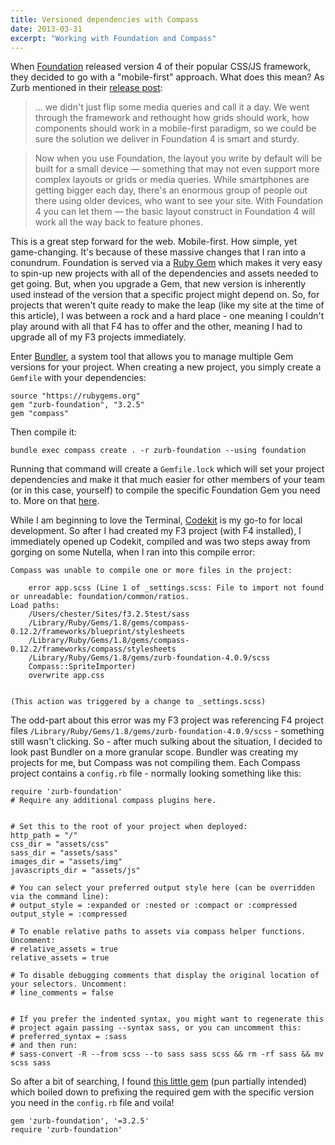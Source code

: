 ```yaml
---
title: Versioned dependencies with Compass
date: 2013-03-31
excerpt: "Working with Foundation and Compass"
---
```


When [Foundation](http://foundation.zurb.com/) released version 4 of their popular CSS/JS framework, they decided to go with a "mobile-first" approach. What does this mean? As Zurb mentioned in their [release post](http://www.zurb.com/article/1173/foundation-4-is-here-the-smartest-foundat):

> ... we didn't just flip some media queries and call it a day. We went through the framework and rethought how grids should work, how components should work in a mobile-first paradigm, so we could be sure the solution we deliver in Foundation 4 is smart and sturdy.

> Now when you use Foundation, the layout you write by default will be built for a small device — something that may not even support more complex layouts or grids or media queries. While smartphones are getting bigger each day, there's an enormous group of people out there using older devices, who want to see your site. With Foundation 4 you can let them — the basic layout construct in Foundation 4 will work all the way back to feature phones.

This is a great step forward for the web. Mobile-first. How simple, yet game-changing. It's because of these massive changes that I ran into a conundrum. Foundation is served via a [Ruby Gem](http://rubygems.org/) which makes it very easy to spin-up new projects with all of the dependencies and assets needed to get going. But, when you upgrade a Gem, that new version is inherently used instead of the version that a specific project might depend on. So, for projects that weren't quite ready to make the leap (like my site at the time of this article), I was between a rock and a hard place - one meaning I couldn't play around with all that F4 has to offer and the other, meaning I had to upgrade all of my F3 projects immediately.

Enter [Bundler](http://gembundler.com/), a system tool that allows you to manage multiple Gem versions for your project. When creating a new project, you simply create a `Gemfile` with your dependencies:

    source "https://rubygems.org"
    gem "zurb-foundation", "3.2.5"
    gem "compass"

Then compile it:

    bundle exec compass create . -r zurb-foundation --using foundation

Running that command will create a `Gemfile.lock` which will set your project dependencies and make it that much easier for other members of your team (or in this case, yourself) to compile the specific Foundation Gem you need to. More on that [here](http://foundation.zurb.com/docs/sass.html#multiple-versions).

While I am beginning to love the Terminal, [Codekit](http://incident57.com/codekit/) is my go-to for local development. So after I had created my F3 project (with F4 installed), I immediately opened up Codekit, compiled and was two steps away from gorging on some Nutella, when I ran into this compile error:

    Compass was unable to compile one or more files in the project:

        error app.scss (Line 1 of _settings.scss: File to import not found or unreadable: foundation/common/ratios.
    Load paths:
        /Users/chester/Sites/f3.2.5test/sass
        /Library/Ruby/Gems/1.8/gems/compass-0.12.2/frameworks/blueprint/stylesheets
        /Library/Ruby/Gems/1.8/gems/compass-0.12.2/frameworks/compass/stylesheets
        /Library/Ruby/Gems/1.8/gems/zurb-foundation-4.0.9/scss
        Compass::SpriteImporter)
        overwrite app.css


    (This action was triggered by a change to _settings.scss)

The odd-part about this error was my F3 project was referencing F4 project files `/Library/Ruby/Gems/1.8/gems/zurb-foundation-4.0.9/scss` - something still wasn't clicking. So - after much sulking about the situation, I decided to look past Bundler on a more granular scope. Bundler was creating my projects for me, but Compass was not compiling them. Each Compass project contains a `config.rb` file - normally looking something like this:

    require 'zurb-foundation'
    # Require any additional compass plugins here.


    # Set this to the root of your project when deployed:
    http_path = "/"
    css_dir = "assets/css"
    sass_dir = "assets/sass"
    images_dir = "assets/img"
    javascripts_dir = "assets/js"

    # You can select your preferred output style here (can be overridden via the command line):
    # output_style = :expanded or :nested or :compact or :compressed
    output_style = :compressed

    # To enable relative paths to assets via compass helper functions. Uncomment:
    # relative_assets = true
    relative_assets = true

    # To disable debugging comments that display the original location of your selectors. Uncomment:
    # line_comments = false


    # If you prefer the indented syntax, you might want to regenerate this
    # project again passing --syntax sass, or you can uncomment this:
    # preferred_syntax = :sass
    # and then run:
    # sass-convert -R --from scss --to sass sass scss && rm -rf sass && mv scss sass

So after a bit of searching, I found [this little gem](http://stackoverflow.com/questions/9480533/require-specific-gem-version-in-sass-compass) (pun partially intended) which boiled down to prefixing the required gem with the specific version you need in the `config.rb` file and voila!

    gem 'zurb-foundation', '=3.2.5'
    require 'zurb-foundation'

